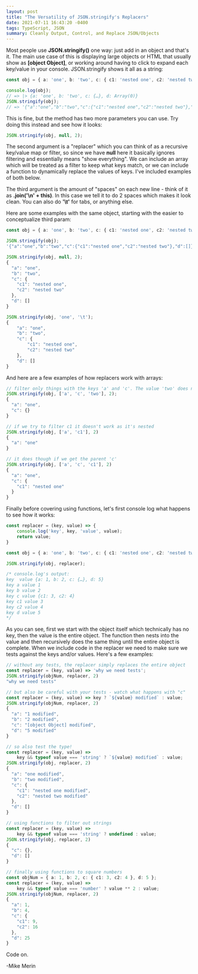 ```yaml
---
layout: post
title: "The Versatility of JSON.stringify's Replacers"
date: 2021-07-11 16:43:20 -0400
tags: TypeScript, JSON
summary: Cleanly Output, Control, and Replace JSON/Objects
---
```

Most people use **JSON.stringify()** one way: just add in an object and that's it. The main use case of this is displaying large objects or HTML that usually show as **[object Object]**, or working around having to click to expand each key/value in your console. JSON.stringify shows it all as a string:

```ts
const obj = { a: 'one', b: 'two', c: { c1: 'nested one', c2: 'nested two' }, d: [] };

console.log(obj);
// => |> {a: 'one', b: 'two', c: {…}, d: Array(0)}
JSON.stringify(obj);
// => '{"a":"one","b":"two","c":{"c1":"nested one","c2":"nested two"},"d":[]}'
```

This is fine, but the method has two more parameters you can use. Try doing this instead and see how it looks:

```ts
JSON.stringify(obj, null, 2);
```

The second argument is a "replacer" which you can think of as a recursive key/value map or filter, so since we have **null** here it basically ignores filtering and essentially means "show everything". We can include an array which will be treated as a filter to keep what keys match, or we can include a function to dynamically replace the values of keys. I've included examples of both below.

The third argument is the amount of "spaces" on each new line - think of it as **.join('\n' + this)**. In this case we tell it to do 2 spaces which makes it look clean. You can also do **'\t'** for tabs, or anything else.

Here are some examples with the same object, starting with the easier to conceptualize third param:

```ts
const obj = { a: 'one', b: 'two', c: { c1: 'nested one', c2: 'nested two' }, d: [] };

JSON.stringify(obj);
'{"a":"one","b":"two","c":{"c1":"nested one","c2":"nested two"},"d":[]}'

JSON.stringify(obj, null, 2);
{
  "a": "one",
  "b": "two",
  "c": {
    "c1": "nested one",
    "c2": "nested two"
  },
  "d": []
}

JSON.stringify(obj, 'one', '\t');
{
	"a": "one",
	"b": "two",
	"c": {
		"c1": "nested one",
		"c2": "nested two"
	},
	"d": []
}
```

And here are a few examples of how replacers work with arrays:

```ts
// filter only things with the keys 'a' and 'c'. The value 'two' does not work
JSON.stringify(obj, ['a', 'c', 'two'], 2);
{
  "a": "one",
  "c": {}
}

// if we try to filter c1 it doesn't work as it's nested
JSON.stringify(obj, ['a', 'c1'], 2)
{
  "a": "one"
}

// it does though if we get the parent 'c'
JSON.stringify(obj, ['a', 'c', 'c1'], 2)
{
  "a": "one",
  "c": {
    "c1": "nested one"
  }
}
```

Finally before covering using functions, let's first console log what happens to see how it works:

```ts
const replacer = (key, value) => {
    console.log('key', key, 'value', value);
    return value;
}

const obj = { a: 'one', b: 'two', c: { c1: 'nested one', c2: 'nested two' }, d: [] };

JSON.stringify(obj, replacer);

/* console.log's output:
key  value {a: 1, b: 2, c: {…}, d: 5}
key a value 1
key b value 2
key c value {c1: 3, c2: 4}
key c1 value 3
key c2 value 4
key d value 5
*/
```

As you can see, first we start with the object itself which technically has no key, then the value is the entire object. The function then nests into the value and then recursively does the same thing until the entire object is complete. When we include code in the replacer we need to make sure we tests against the keys and/or values. Here's a few examples:

```ts
// without any tests, the replacer simply replaces the entire object
const replacer = (key, value) => 'why we need tests';
JSON.stringify(objNum, replacer, 2)
"why we need tests"

// but also be careful with your tests - watch what happens with "c"
const replacer = (key, value) => key ? `${value} modified` : value;
JSON.stringify(objNum, replacer, 2)
{
  "a": "1 modified",
  "b": "2 modified",
  "c": "[object Object] modified",
  "d": "5 modified"
}

// so also test the type!
const replacer = (key, value) =>
    key && typeof value === 'string' ? `${value} modified` : value;
JSON.stringify(obj, replacer, 2)
{
  "a": "one modified",
  "b": "two modified",
  "c": {
    "c1": "nested one modified",
    "c2": "nested two modified"
  },
  "d": []
}

// using functions to filter out strings 
const replacer = (key, value) =>
    key && typeof value === 'string' ? undefined : value;
JSON.stringify(obj, replacer, 2)
{
  "c": {},
  "d": []
}

// finally using functions to square numbers
const objNum = { a: 1, b: 2, c: { c1: 3, c2: 4 }, d: 5 };
const replacer = (key, value) =>
    key && typeof value === 'number' ? value ** 2 : value;
JSON.stringify(objNum, replacer, 2)
{
  "a": 1,
  "b": 4,
  "c": {
    "c1": 9,
    "c2": 16
  },
  "d": 25
}
```

Code on.

-Mike Merin
